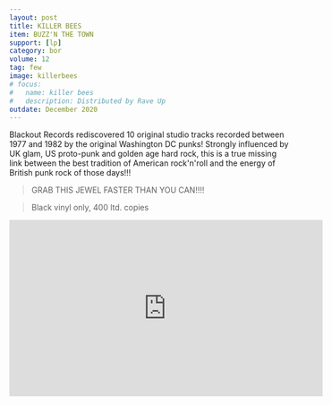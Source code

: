 ```yaml
---
layout: post
title: KILLER BEES
item: BUZZ'N THE TOWN
support: [lp]
category: bor
volume: 12
tag: few
image: killerbees
# focus:
#   name: killer bees
#   description: Distributed by Rave Up
outdate: December 2020
---
```


Blackout Records rediscovered 10 original studio tracks recorded between 1977 and 1982 by the original Washington DC punks! Strongly influenced by UK glam, US proto-punk and golden age hard rock, this is a true missing link between the best tradition of American rock'n'roll and the energy of British punk rock of those days!!! 

> GRAB THIS JEWEL FASTER THAN YOU CAN!!!!

> Black vinyl only, 400 ltd. copies

<iframe width="560" height="315" src="https://www.youtube.com/embed/sYff2UfOIAY" title="YouTube video player" frameborder="0" allow="accelerometer; autoplay; clipboard-write; encrypted-media; gyroscope; picture-in-picture" allowfullscreen></iframe>
